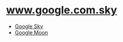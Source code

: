 # www.google.com.sky

- [Google Sky](https://www.google.com/sky/)
- [Google Moon](https://www.google.com/moon/)
